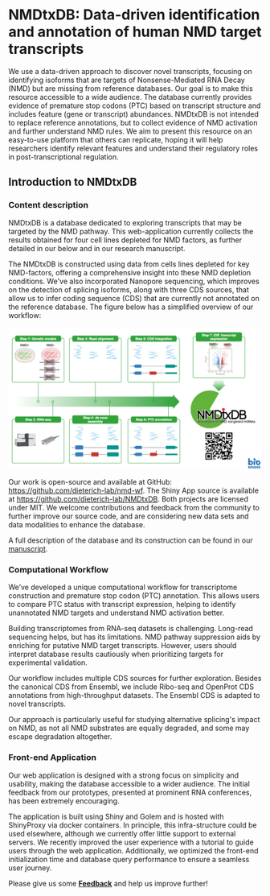 # NMDtxDB: Data-driven identification and annotation of human NMD target transcripts

We use a data-driven approach to discover novel transcripts, focusing on identifying isoforms that are targets of Nonsense-Mediated RNA Decay (NMD) but are missing from reference databases. Our goal is to make this resource accessible to a wide audience. The database currently provides evidence of premature stop codons (PTC) based on transcript structure and includes feature (gene or transcript) abundances. NMDtxDB is not intended to replace reference annotations, but to collect evidence of NMD activation and further understand NMD rules. We aim to present this resource on an easy-to-use platform that others can replicate, hoping it will help researchers identify relevant features and understand their regulatory roles in post-transcriptional regulation.

## Introduction to NMDtxDB

### Content description

NMDtxDB is a database dedicated to exploring transcripts that may be targeted by the NMD pathway. This web-application currently collects the results obtained for four cell lines depleted for NMD factors, as further detailed in our below and in our research manuscript. 

The NMDtxDB is constructed using data from cells lines depleted for key NMD-factors, offering a comprehensive insight into these NMD depletion conditions. We've also incorporated Nanopore sequencing, which improves on the detection of splicing isoforms, along with three CDS sources, that allow us to infer coding sequence (CDS) that are currently not annotated on the reference database. The figure below has a simplified overview of our workflow:

![__NMDtxDB Workflow__: Simplified scheme listing each step of our computational workflow.](intro.jpeg)

Our work is open-source and available at GitHub: https://github.com/dieterich-lab/nmd-wf. The Shiny App source is available at https://github.com/dieterich-lab/NMDtxDB. Both projects are licensed under MIT. We welcome contributions and feedback from the community to further improve our source code, and are considering new data sets and data modalities to enhance the database.

A full description of the database and its construction can be found in our [manuscript](http://dx.doi.org/10.1261/rna.080066.124).

### Computational Workflow

We’ve developed a unique computational workflow for transcriptome construction and premature stop codon (PTC) annotation. This allows users to compare PTC status with transcript expression, helping to identify unannotated NMD targets and understand NMD activation better.

Building transcriptomes from RNA-seq datasets is challenging. Long-read sequencing helps, but has its limitations. NMD pathway suppression aids by enriching for putative NMD target transcripts. However, users should interpret database results cautiously when prioritizing targets for experimental validation.

Our workflow includes multiple CDS sources for further exploration. Besides the canonical CDS from Ensembl, we include Ribo-seq and OpenProt CDS annotations from high-throughput datasets. The Ensembl CDS is adapted to novel transcripts.

Our approach is particularly useful for studying alternative splicing's impact on NMD, as not all NMD substrates are equally degraded, and some may escape degradation altogether.

### Front-end Application

Our web application is designed with a strong focus on simplicity and usability, making the database accessible to a wider audience. The initial feedback from our prototypes, presented at prominent RNA conferences, has been extremely encouraging.

The application is built using Shiny and Golem and is hosted with ShinyProxy via docker containers. In principle, this infra-structure could be used elsewhere, although we currently offer little support to external servers. We recently improved the user experience with a tutorial to guide users through the web application. Additionally, we optimized the front-end initialization time and database query performance to ensure a seamless user journey.

Please give us some <a href="https://forms.gle/ZnaCwzNpFDPUHeh27" target="_blank"><b>Feedback</b></a>  and help us improve further!
